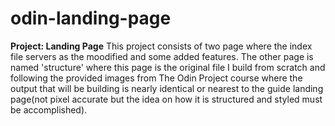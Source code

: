 # odin-landing-page

**Project: Landing Page**
This project consists of two page where the index file servers as the moodified and some added features. The other page is named 'structure' where this page is the original file I build from scratch and following the provided images from The Odin Project course where the output that will be building is nearly identical or nearest to the guide landing page(not pixel accurate but the idea on how it is structured and styled must be accomplished).
